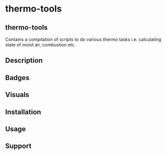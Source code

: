 # thermo-tools

## thermo-tools
Contains a compilation of scripts to do various thermo tasks i.e. calculating state of moist air, combustion etc.

## Description

## Badges

## Visuals

## Installation

## Usage

## Support

